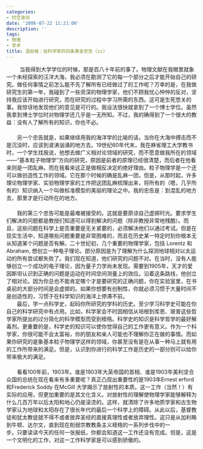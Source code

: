 ```yaml
---
categories:
- 时空波动
date: '2006-07-22 11:21:00'
description: ''
tags:
- 物理
- 学术
title: 温伯格：给科学家的四条黄金忠告（zz)
---
```

 
       当我得到大学学位的时候，那是百八十年前的事了。物理文献在我眼里就象一个未经探索的汪洋大海，我必须在勘测了它的每一个部分之后才能开始自己的研究。做任何事情之前怎么能不先了解所有已经做过了的工作呢？万幸的是，在我做研究生的第一年，我碰到了一些资深的物理学家，他们不顾我忧心忡忡的反对，坚持我应该开始进行研究，而在研究的过程中学习所需的东西。这可是生死悠关的事。我惊讶地发现他们的意见是可行的。我设法很快就拿到了一个博士学位。虽然我拿到博士学位时对物理学还几乎是一无所知。不过，我的确得到了一个很大的教益：没有人了解所有的知识，你也不必。   
　　   
　　另一个忠告就是，如果继续用我的海洋学的比喻的话，当你在大海中搏击而不是沉没时，应该到波涛汹涌的地方去。19世纪60年代末，我在麻省理工大学教书时，一个学生找我说，他想去做广义相对论领域的研究，而不愿意做我所在的领域——“基本粒子物理学”方向的研究，原因是前者的原理已经很清楚，而后者在他看来则是一团乱麻。而在我看来这正是做相反决定的绝好理由。粒子物理学是一个还可以做创造性工作的领域。它在那个时候的确是乱麻一团，但是，从那时起，许多理论物理学家、实验物理学家的工作把这团乱麻梳理出来，将所有的（嗯，几乎所有的）知识纳入一个叫做标准模型的美丽的理论之中。我的忠告是：到混乱的地方去，那里才是行动所在的地方。   
　　   
　　我的第三个忠告可能是最难被接受的。这就是要原谅自己虚掷时光。要求学生们解决的问题都是教授们知道可以得到解决的问题（除非教授非常地残酷）。而且，这些问题在科学上是否重要是无关紧要的，必须解决他们以通过考试。但是在现实生活中，知道哪些问题重要是非常困难的，而且在历史某一特定时刻你根本无从知道某个问题是否有解。二十世纪初，几个重要的物理学家，包括 Lorentz 和 Abraham, 想创立一种电子理论。部分原因是为了理解为什么探测地球相对以太运动的所有尝试都失败了。我们现在知道，他们研究的问题不对。在当时，没有人能够创立一个成功的电子理论，因为量子力学尚未发现。需要到1905年，天才的爱因斯坦认识到正确的问题是运动在时间空间测量上的效应。沿着这条路线，他创立了相对论。因为你总也不能肯定哪个才是要研究的正确问题，你在实验室里，在书桌前的大部分时间是会虚掷的。如果你想要有创制性，你就必须习惯于大量时间不是创造性的，习惯于在科学知识的海洋上停滞不前。   
　　最后，学一点科学史，起码你所研究的学科的历史。至少学习科学史可能在你自己的科学研究中有点用。比如，科学家会不时因相信从培根到库恩、玻普这些哲学家所提出的过分简化的科学模型而受到桎梏。科学史的知识是科学哲学的最好解毒剂。更重要的是，科学史的知识可以使你觉得自己的工作更有意义。作为一个科学家，你很可能不会太富裕，你的朋友和亲人可能也不理解你正在做的事情。而如果你研究的是象基本粒子物理学这样的领域，你甚至没有是在从事一种马上就有用的工作所带来的满足。但是，认识到你进行的科学工作是历史的一部分则可以给你带来极大的满足。   
　　　　　　   
　　看看100年前，1903年。谁是1903年大英帝国的首相、谁是1903年美利坚合众国的总统在现在看来有多重要呢？真正凸现出重要性的是1903年Ernest erford 和Frederick Soddy 在McGill 大学揭示了放射性的本质。这一工作（当然！）有实际的应用，但更加重要的是其文化含义。对放射性的理解使物理学家能够解释为什么几百万年以后太阳和地心仍是滚烫的。这样，就清除了许多地质学家和古生物学家认为地球和太阳存在了很长年代的最后一个科学上的障碍。从此以后，基督教徒和犹太教徒就不得不或者放弃圣经的直接真理性或者放弃理性。这只是从加利略到牛顿、达尔文，直到现在削弱宗教教条主义桎梏的一系列步伐中的一  
步。只要读读今天的任何一张报纸，你都会知道这一工作还没有完成。但是，这是一个文明化的工作，对这一工作科学家是可以感到骄傲的。 
  
 